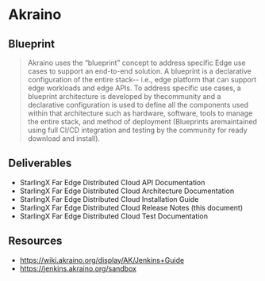 # Akraino

## Blueprint

> Akraino uses the “blueprint” concept to address specific Edge use cases to support an end-to-end solution.
> A blueprint is a declarative configuration of the entire stack-- i.e., edge platform that can support edge workloads and edge APIs.
> To address specific use cases, a blueprint architecture is developed by thecommunity and a declarative configuration is used to define all the components used within that architecture such as hardware, software, tools to manage the entire stack, and method of deployment (Blueprints aremaintained using full CI/CD integration and testing by the community for ready download and install).

## Deliverables

- StarlingX Far Edge Distributed Cloud API Documentation
- StarlingX Far Edge Distributed Cloud Architecture Documentation
- StarlingX Far Edge Distributed Cloud Installation Guide
- StarlingX Far Edge Distributed Cloud Release Notes (this document)
- StarlingX Far Edge Distributed Cloud Test Documentation

## Resources

- https://wiki.akraino.org/display/AK/Jenkins+Guide
- https://jenkins.akraino.org/sandbox
